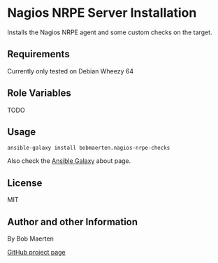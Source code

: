 # Nagios NRPE Server Installation

Installs the Nagios NRPE agent and some custom checks on the target.

## Requirements

Currently only tested on Debian Wheezy 64


## Role Variables

TODO

## Usage

    ansible-galaxy install bobmaerten.nagios-nrpe-checks

Also check the [Ansible Galaxy](https://galaxy.ansibleworks.com/intro) about page.


## License

MIT

## Author and other Information

By Bob Maerten

[GitHub project page](https://github.com/bobmaerten/ansible-role-nagios-nrpe-server)


